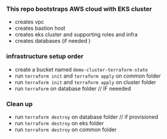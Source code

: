 ### This repo bootstraps AWS cloud with EKS cluster

- creates vpc 
- creates bastion host
- creates eks cluster and supporting roles and infra
- creates databases (if needed )

### infrastructure setup order
- create a bucket named `demo-cluster-terraform-state`
- run `terraform init` and `terraform apply` on common folder
- run `terraform init` and `terraform apply` on cluster folder
- run `terraform` on database folder // IF neeeded

### Clean up
- run ```terraform destroy``` on database folder // if provisioned
- run ```terraform destroy``` on eks folder
- run ```terraform destroy``` on common folder